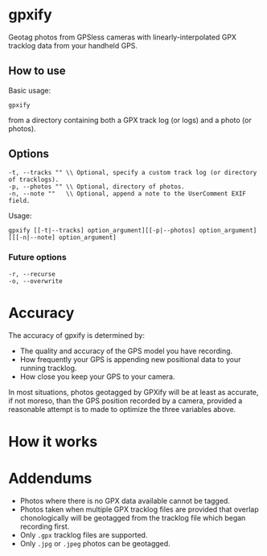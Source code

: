 # gpxify

Geotag photos from GPSless cameras with linearly-interpolated GPX tracklog data from your handheld GPS.

## How to use

Basic usage:

```
gpxify
```

from a directory containing both a GPX track log (or logs) and a photo (or photos).

## Options

```
-t, --tracks "" \\ Optional, specify a custom track log (or directory of tracklogs).
-p, --photos "" \\ Optional, directory of photos.
-n, --note ""   \\ Optional, append a note to the UserComment EXIF field.
```

Usage:

```
gpxify [[-t|--tracks] option_argument][[-p|--photos] option_argument][[[-n|--note] option_argument]
```

### Future options

```
-r, --recurse
-o, --overwrite
```

# Accuracy

The accuracy of gpxify is determined by:

* The quality and accuracy of the GPS model you have recording.
* How frequently your GPS is appending new positional data to your running tracklog.
* How close you keep your GPS to your camera.

In most situations, photos geotagged by GPXify will be at least as accurate, if not moreso, than the GPS position recorded by a camera, provided a reasonable attempt is to made to optimize the three variables above.

# How it works

# Addendums

* Photos where there is no GPX data available cannot be tagged.
* Photos taken when multiple GPX tracklog files are provided that overlap chonologically will be geotagged from the tracklog file which began recording first.
* Only `.gpx` tracklog files are supported.
* Only `.jpg` or `.jpeg` photos can be geotagged.
